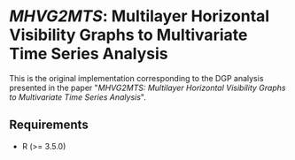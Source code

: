 # *MHVG2MTS*: Multilayer Horizontal Visibility Graphs to Multivariate Time Series Analysis

This is the original implementation corresponding to the DGP analysis presented in the paper "*MHVG2MTS: Multilayer Horizontal Visibility Graphs to Multivariate Time Series Analysis*".


## Requirements
- R (>= 3.5.0)

